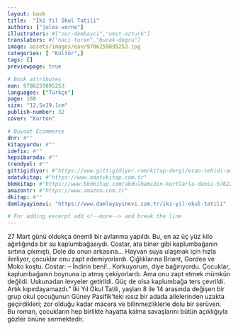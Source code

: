 ```yaml
---
layout: book
title:  "İki Yıl Okul Tatili"
authors: ["jules-verne"]
illustrators: #["nur-dombayci","umit-ozturk"]
translators: #["naci-turan","burak-dogru"]
image: assets/images/ean/9786259895253.jpg
categories: [ "Kültür",]
tags: []
previewpage: true

# Book attributes
ean: 9786259895253
languages: ["Türkçe"]
page: 160
size: "12,5x19.1cm"
publish-number: 32
cover: "Karton"

# Buyout Ecommerce
dnr: #""
kitapyurdu: #""
idefix: #""
hepsiburada: #""
trendyol: #""
gittigidiyor: #"https://www.gittigidiyor.com/kitap-dergi/ezan-sehidi-adnan-menderes_pdp_732728793"
odatvkitap: #"https://www.odatvkitap.com.tr"
bkmkitap: #"https://www.bkmkitap.com/abdulhamidin-kurtlarla-dansi-578226"
amazontr: #"https://www.amazon.com.tr"
dkitap: #""
damlayayinevi: "https://www.damlayayinevi.com.tr/iki-yil-okul-tatili"

# For adding excerpt add <!--more--> and break the line
---
```

27 Mart günü oldukça önemli bir avlanma yapıldı. Bu, en az üç yüz kilo ağırlığında bir su kaplumbağasıydı. Costar, ata biner gibi kaplumbağanın sırtına çıkmıştı, Dole da onun arkasına... Hayvan suya ulaşmak için hızla ilerliyor, çocuklar onu zapt edemiyorlardı. Çığlıklarına Briant, Gordea ve Moko koştu. Costar:
– İndirin beni!.. Korkuyorum, diye bağırıyordu.
Çocuklar, kaplumbağanın boynuna ip atmış çekiyorlardı. Ama onu zapt etmek mümkün değildi. Uskunadan levyeler getirildi. Güç de olsa kaplumbağa ters çevrildi. Artık kıpırdayamazdı.”
İki Yıl Okul Tatili, yaşları 8 ile 14 arasında değişen bir grup okul çocuğunun Güney Pasifik’teki ıssız bir adada ailelerinden uzakta geçirdikleri; zor olduğu kadar macera ve bilinmezliklerle dolu bir serüven. Bu roman, çocukların hep birlikte hayatta kalma savaşlarını bütün açıklığıyla gözler önüne sermektedir.


<!--more--> 